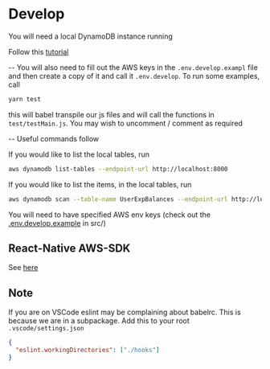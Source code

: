 # Develop

You will need a local DynamoDB instance running

Follow this [tutorial](https://docs.aws.amazon.com/amazondynamodb/latest/developerguide/GettingStarted.JavaScript.html)

--
You will also need to fill out the AWS keys in the `.env.develop.exampl` file and then create a copy of it and call it `.env.develop`. To run some examples, call

```zsh
yarn test
```

this will babel transpile our js files and will call the functions in `test/testMain.js`. You may wish to uncomment / comment as required

--
Useful commands follow

If you would like to list the local tables, run

```bash
aws dynamodb list-tables --endpoint-url http://localhost:8000
```

If you would like to list the items, in the local tables, run

```zsh
aws dynamodb scan --table-name UserExpBalances --endpoint-url http://localhost:8000
```

You will need to have specified AWS env keys (check out the [.env.develop.example](./src/.env.develop.example) in src/)

## React-Native AWS-SDK

See [here](https://www.npmjs.com/package/aws-sdk)

## Note

If you are on VSCode eslint may be complaining about babelrc. This is because we are in a subpackage. Add this to your root `.vscode/settings.json`

```json
{
  "eslint.workingDirectories": ["./hooks"]
}
```
